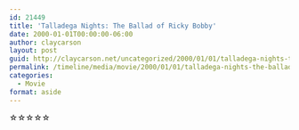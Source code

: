 ```yaml
---
id: 21449
title: 'Talladega Nights: The Ballad of Ricky Bobby'
date: 2000-01-01T00:00:00-06:00
author: claycarson
layout: post
guid: http://claycarson.net/uncategorized/2000/01/01/talladega-nights-the-ballad-of-ricky-bobby/
permalink: /timeline/media/movie/2000/01/01/talladega-nights-the-ballad-of-ricky-bobby/
categories:
  - Movie
format: aside
---
```

<div class="media-details"></div>

<div class="media-creator"></div>

<div class="media-rating">☆☆☆☆☆</div>